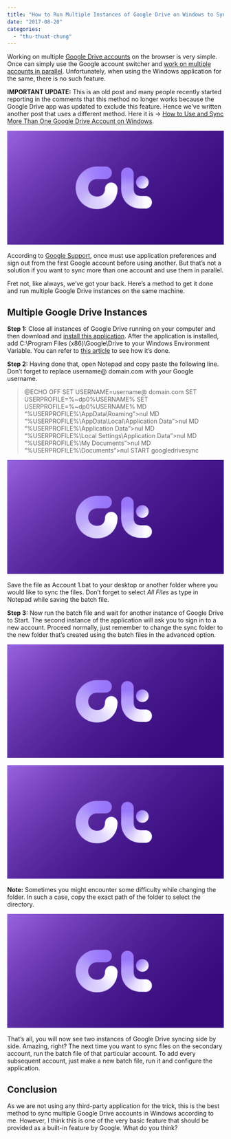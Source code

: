 ```yaml
---
title: "How to Run Multiple Instances of Google Drive on Windows to Sync Multiple Accounts"
date: "2017-08-20"
categories: 
  - "thu-thuat-chung"
---
```


Working on multiple [Google Drive accounts](http://www.guidingtech.com/11069/introduction-google-drive-things-you-can-do-with-it/ "An Introduction to Google Drive and Things You Can Do With it") on the browser is very simple. Once can simply use the Google account switcher and [work on multiple accounts in parallel](http://www.guidingtech.com/14812/manage-dropbox-skydrive-windows-8-online-backup/ "Manage Multiple Online Backup Accounts (Dropbox, SkyDrive) in Windows 8 Modern UI"). Unfortunately, when using the Windows application for the same, there is no such feature.

**IMPORTANT UPDATE:** This is an old post and many people recently started reporting in the comments that this method no longer works because the Google Drive app was updated to exclude this feature. Hence we’ve written another post that uses a different method. Here it is -> [How to Use and Sync More Than One Google Drive Account on Windows](http://www.guidingtech.com/27321/run-sync-more-than-one-google-drive/ "http://www.guidingtech.com/27321/run-sync-more-than-one-google-drive/").

![multiple Google drive](/assets/images/multiple-Google-drive.png "multiple Google drive")

According to [Google Support](http://support.google.com/drive/bin/answer.py?hl=en&answer=2375023 "Switch between multiple Google Drive accounts "), once must use application preferences and sign out from the first Google account before using another. But that’s not a solution if you want to sync more than one account and use them in parallel.

Fret not, like always, we’ve got your back. Here’s a method to get it done and run multiple Google Drive instances on the same machine.

## Multiple Google Drive Instances

**Step 1:** Close all instances of Google Drive running on your computer and then download and [install this application](http://v2.nonxt6.c.pack.google.com/edgedl/drive/1.0.2891.6813/gsync.msi "Gsync MSI"). After the application is installed, add C:\\Program Files (x86)\\Google\\Drive to your Windows Environment Variable. You can refer to [this article](http://www.guidingtech.com/16728/what-is-environment-system-variable-edit-windows/ "GT Explains: What is Environment System Variable and How to Edit it in Windows") to see how it’s done.

**Step 2:** Having done that, open Notepad and copy paste the following line. Don’t forget to replace username@ domain.com with your Google username.

> @ECHO OFF SET USERNAME=username@ domain.com SET USERPROFILE=%~dp0%USERNAME% SET USERPROFILE=%~dp0%USERNAME% MD “%USERPROFILE%\\AppData\\Roaming”>nul MD “%USERPROFILE%\\AppData\\Local\\Application Data”>nul MD “%USERPROFILE%\\Application Data”>nul MD “%USERPROFILE%\\Local Settings\\Application Data”>nul MD “%USERPROFILE%\\My Documents”>nul MD “%USERPROFILE%\\Documents”>nul START googledrivesync

![batch file](/assets/images/batch-file.png "batch file")

Save the file as Account 1.bat to your desktop or another folder where you would like to sync the files. Don’t forget to select _All Files_ as type in Notepad while saving the batch file.

**Step 3:** Now run the batch file and wait for another instance of Google Drive to Start. The second instance of the application will ask you to sign in to a new account. Proceed normally, just remember to change the sync folder to the new folder that’s created using the batch files in the advanced option.

![sign in](/assets/images/sign-in.png "sign in")

![advanced settings](/assets/images/advanced-settings.png "advanced settings")

**Note:** Sometimes you might encounter some difficulty while changing the folder. In such a case, copy the exact path of the folder to select the directory.

![browse for folders](/assets/images/browse-for-folders.png "browse for folders")

That’s all, you will now see two instances of Google Drive syncing side by side. Amazing, right? The next time you want to sync files on the secondary account, run the batch file of that particular account. To add every subsequent account, just make a new batch file, run it and configure the application.

## Conclusion

As we are not using any third-party application for the trick, this is the best method to sync multiple Google Drive accounts in Windows according to me. However, I think this is one of the very basic feature that should be provided as a built-in feature by Google. What do you think?
